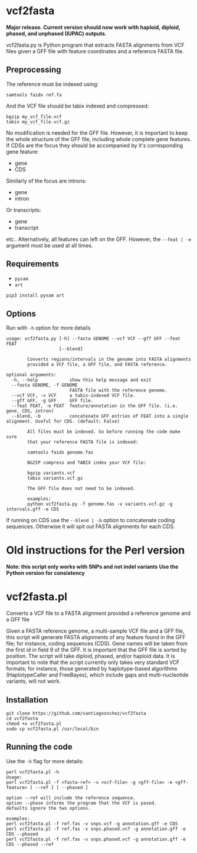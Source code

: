 # vcf2fasta

**Major release. Current version should now work with haploid, diploid, phased, and unphased (IUPAC) outputs.**

vcf2fasta.py is Python program that extracts FASTA alignments from VCF files given a GFF file with feature coordinates and a reference FASTA file.

## Preprocessing

The reference must be indexed using:

```
samtools faidx ref.fa
```

And the VCF file should be tabix indexed and compressed:

```
bgzip my_vcf_file.vcf
tabix my_vcf_file.vcf.gz
```

No modification is needed for the GFF file. However, it is important to keep the whole structure of the GFF file, including whole complete gene features. If CDSs are the focus they should be accompanied by it's corresponding gene feature:

* gene
* CDS

Similarly of the focus are introns:

* gene
* intron

Or transcripts:

* gene
* transcript

etc.. Alternatively, all features can left on the GFF. However, the `--feat | -e` argument must be used at all times.

## Requirements
* `pysam`
* `art`

```bash
pip3 install pysam art
```

## Options
Run with `-h` option for more details

```
usage: vcf2fasta.py [-h] --fasta GENOME --vcf VCF --gff GFF --feat FEAT
                    [--blend]

        Converts regions/intervals in the genome into FASTA alignments
        provided a VCF file, a GFF file, and FASTA reference.

optional arguments:
  -h, --help            show this help message and exit
  --fasta GENOME, -f GENOME
                        FASTA file with the reference genome.
  --vcf VCF, -v VCF     a tabix-indexed VCF file.
  --gff GFF, -g GFF     GFF file.
  --feat FEAT, -e FEAT  feature/annotation in the GFF file. (i.e. gene, CDS, intron)
  --blend, -b           concatenate GFF entries of FEAT into a single alignment. Useful for CDS. (default: False)

        All files must be indexed. So before running the code make sure
        that your reference FASTA file is indexed:

        samtools faidx genome.fas

        BGZIP compress and TABIX index your VCF file:

        bgzip variants.vcf
        tabix variants.vcf.gz

        The GFF file does not need to be indexed.

        examples:
        python vcf2fasta.py -f genome.fas -v variants.vcf.gz -g intervals.gff -e CDS
```

If running on CDS use the `--blend | -b` option to concatenate coding sequences. Otherwise it will spit out FASTA alignments for each CDS.


# Old instructions for the Perl version

**Note: this script only works with SNPs and not indel variants**
**Use the Python version for consistency**

# vcf2fasta.pl
Converts a VCF file to a FASTA alignment provided a reference genome and a GFF file

Given a FASTA reference genome, a multi-sample VCF file and a GFF file, this script will generate FASTA alignments of any feature found in the GFF file; for instance, coding sequences (CDS). Gene names will be taken from the first id in field 9 of the GFF. It is important that the GFF file is sorted by position. The script will take diploid, phased, and/or haploid data. It is important to note that the script currently only takes very standard VCF formats; for instance, those generated by haplotype-based algorithms (HaplotypeCaller and FreeBayes), which include gaps and multi-nucleotide variants, will not work.

## Installation

    git clone https://github.com/santiagosnchez/vcf2fasta
    cd vcf2fasta
    chmod +x vcf2fasta.pl
    sudo cp vcf2fasta.pl /usr/local/bin

## Running the code

Use the `-h` flag for more details:

    perl vcf2fasta.pl -h
    Usage:
    perl vcf2fasta.pl -f <fasta-ref> -v <vcf-file> -g <gff-file> -e <gff-feature> [ --ref ] [ --phased ]
    
    option --ref will include the reference sequence.
    option --phase informs the program that the VCF is pased.
    defaults ignore the two options.
    
    examples:
    perl vcf2fasta.pl -f ref.fas -v snps.vcf -g annotation.gff -e CDS
    perl vcf2fasta.pl -f ref.fas -v snps.phased.vcf -g annotation.gff -e CDS --phased
    perl vcf2fasta.pl -f ref.fas -v snps.phased.vcf -g annotation.gff -e CDS --phased --ref
